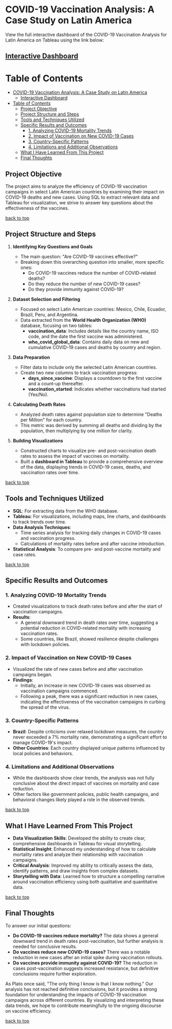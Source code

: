 # COVID-19 Vaccination Analysis: A Case Study on Latin America

View the full interactive dashboard of the COVID-19 Vaccination Analysis for Latin America on Tableau using the link below:
## [Interactive Dashboard](https://public.tableau.com/app/profile/daniel.ribeiro5601/viz/COVID19AnalysisLatinAmerica/Dashboard?publish=yes)


# Table of Contents

- [COVID-19 Vaccination Analysis: A Case Study on Latin America](#covid-19-vaccination-analysis-a-case-study-on-latin-america)
  - [Interactive Dashboard](#interactive-dashboard)
- [Table of Contents](#table-of-contents)
  - [Project Objective](#project-objective)
  - [Project Structure and Steps](#project-structure-and-steps)
  - [Tools and Techniques Utilized](#tools-and-techniques-utilized)
  - [Specific Results and Outcomes](#specific-results-and-outcomes)
    - [1. Analyzing COVID-19 Mortality Trends](#1-analyzing-covid-19-mortality-trends)
    - [2. Impact of Vaccination on New COVID-19 Cases](#2-impact-of-vaccination-on-new-covid-19-cases)
    - [3. Country-Specific Patterns](#3-country-specific-patterns)
    - [4. Limitations and Additional Observations](#4-limitations-and-additional-observations)
  - [What I Have Learned From This Project](#what-i-have-learned-from-this-project)
  - [Final Thoughts](#final-thoughts)

## Project Objective

The project aims to analyze the efficiency of COVID-19 vaccination campaigns in select Latin American countries by examining their impact on COVID-19 deaths and new cases. Using SQL to extract relevant data and Tableau for visualization, we strive to answer key questions about the effectiveness of the vaccines.

[back to top](#covid-19-vaccination-analysis-a-case-study-on-latin-america)

## Project Structure and Steps

1. **Identifying Key Questions and Goals**
    - The main question: "Are COVID-19 vaccines effective?"
    - Breaking down this overarching question into smaller, more specific ones:
      - Do COVID-19 vaccines reduce the number of COVID-related deaths?
      - Do they reduce the number of new COVID-19 cases?
      - Do they provide immunity against COVID-19?

2. **Dataset Selection and Filtering**
    - Focused on select Latin American countries: Mexico, Chile, Ecuador, Brazil, Peru, and Argentina.
    - Data extracted from the **World Health Organization (WHO)** database, focusing on two tables:
      - **vaccination_data**: Includes details like the country name, ISO code, and the date the first vaccine was administered.
      - **who_covid_global_data**: Contains daily data on new and cumulative COVID-19 cases and deaths by country and region.
      
3. **Data Preparation**
    - Filter data to include only the selected Latin American countries.
    - Create two new columns to track vaccination progress:
      - **days_since_vaccine**: Displays a countdown to the first vaccine and a count-up thereafter.
      - **vaccination_started**: Indicates whether vaccinations had started (Yes/No).

4. **Calculating Death Rates**
    - Analyzed death rates against population size to determine "Deaths per Million" for each country.
    - This metric was derived by summing all deaths and dividing by the population, then multiplying by one million for clarity.

5. **Building Visualizations**
    - Constructed charts to visualize pre- and post-vaccination death rates to assess the impact of vaccines on mortality.
    - Built a **dashboard in Tableau** to provide a comprehensive overview of the data, displaying trends in COVID-19 cases, deaths, and vaccination rates over time.

[back to top](#covid-19-vaccination-analysis-a-case-study-on-latin-america)

## Tools and Techniques Utilized

- **SQL**: For extracting data from the WHO database.
- **Tableau**: For visualizations, including maps, line charts, and dashboards to track trends over time.
- **Data Analysis Techniques**:
  - Time series analysis for tracking daily changes in COVID-19 cases and vaccination progress.
  - Calculations of mortality rates before and after vaccine introduction.
- **Statistical Analysis**: To compare pre- and post-vaccine mortality and case rates.

[back to top](#covid-19-vaccination-analysis-a-case-study-on-latin-america)

## Specific Results and Outcomes

### 1. Analyzing COVID-19 Mortality Trends
- Created visualizations to track death rates before and after the start of vaccination campaigns.
- **Results**:
  - A general downward trend in death rates over time, suggesting a potential reduction in COVID-related mortality with increasing vaccination rates.
  - Some countries, like Brazil, showed resilience despite challenges with lockdown policies.

### 2. Impact of Vaccination on New COVID-19 Cases
- Visualized the rate of new cases before and after vaccination campaigns began.
- **Findings**:
  - Initially, an increase in new COVID-19 cases was observed as vaccination campaigns commenced.
  - Following a peak, there was a significant reduction in new cases, indicating the effectiveness of the vaccination campaigns in curbing the spread of the virus.

### 3. Country-Specific Patterns
- **Brazil**: Despite criticisms over relaxed lockdown measures, the country never exceeded a 7% mortality rate, demonstrating a significant effort to manage COVID-19's impact.
- **Other Countries**: Each country displayed unique patterns influenced by local policies and behaviors.

### 4. Limitations and Additional Observations
- While the dashboards show clear trends, the analysis was not fully conclusive about the direct impact of vaccines on mortality and case reduction.
- Other factors like government policies, public health campaigns, and behavioral changes likely played a role in the observed trends.

[back to top](#covid-19-vaccination-analysis-a-case-study-on-latin-america)

## What I Have Learned From This Project

- **Data Visualization Skills**: Developed the ability to create clear, comprehensive dashboards in Tableau for visual storytelling.
- **Statistical Insight**: Enhanced my understanding of how to calculate mortality rates and analyze their relationship with vaccination campaigns.
- **Critical Analysis**: Improved my ability to critically assess the data, identify patterns, and draw insights from complex datasets.
- **Storytelling with Data**: Learned how to structure a compelling narrative around vaccination efficiency using both qualitative and quantitative data.

[back to top](#covid-19-vaccination-analysis-a-case-study-on-latin-america)

## Final Thoughts

To answer our initial questions:
- **Do COVID-19 vaccines reduce mortality?** The data shows a general downward trend in death rates post-vaccination, but further analysis is needed for conclusive results.
- **Do vaccines reduce new COVID-19 cases?** There was a notable reduction in new cases after an initial spike during vaccination rollouts.
- **Do vaccines provide immunity against COVID-19?** The reduction in cases post-vaccination suggests increased resistance, but definitive conclusions require further exploration.

As Plato once said, "The only thing I know is that I know nothing." Our analysis has not reached definitive conclusions, but it provides a strong foundation for understanding the impacts of COVID-19 vaccination campaigns across different countries. By visualizing and interpreting these data trends, we hope to contribute meaningfully to the ongoing discourse on vaccine efficiency.

[back to top](#covid-19-vaccination-analysis-a-case-study-on-latin-america)